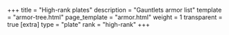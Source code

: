 +++
title = "High-rank plates"
description = "Gauntlets armor list"
template = "armor-tree.html"
page_template = "armor.html"
weight = 1
transparent = true
[extra]
type = "plate"
rank = "high-rank"
+++
